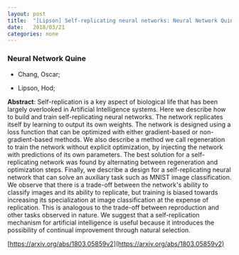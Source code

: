 ```yaml
---
layout: post
title:  "[Lipson] Self-replicating neural networks: Neural Network Quine"
date:   2018/03/21
categories: none
---
```




### Neural Network Quine



* Chang, Oscar; 

* Lipson, Hod; 





**Abstract**:  Self-replication is a key aspect of biological life that has been largely overlooked in Artificial Intelligence systems. Here we describe how to build and train self-replicating neural networks. The network replicates itself by learning to output its own weights. The network is designed using a loss function that can be optimized with either gradient-based or non-gradient-based methods. We also describe a method we call regeneration to train the network without explicit optimization, by injecting the network with predictions of its own parameters. The best solution for a self-replicating network was found by alternating between regeneration and optimization steps. Finally, we describe a design for a self-replicating neural network that can solve an auxiliary task such as MNIST image classification. We observe that there is a trade-off between the network&#39;s ability to classify images and its ability to replicate, but training is biased towards increasing its specialization at image classification at the expense of replication. This is analogous to the trade-off between reproduction and other tasks observed in nature. We suggest that a self-replication mechanism for artificial intelligence is useful because it introduces the possibility of continual improvement through natural selection. 



 [https://arxiv.org/abs/1803.05859v2](https://arxiv.org/abs/1803.05859v2) 

